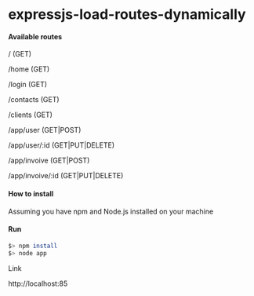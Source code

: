 expressjs-load-routes-dynamically
=================================

#### Available routes

/ (GET)

/home (GET)

/login (GET)

/contacts (GET)

/clients (GET)


/app/user (GET|POST)

/app/user/:id (GET|PUT|DELETE)


/app/invoive (GET|POST)

/app/invoive/:id (GET|PUT|DELETE)


#### How to install

Assuming you have npm and Node.js installed on your  machine

#### Run
```bash
$> npm install
$> node app
```

Link

http://localhost:85
